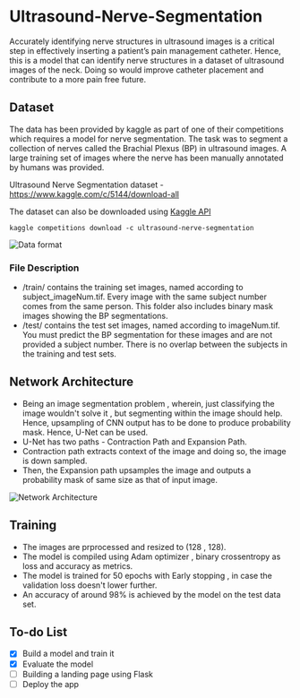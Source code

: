 # Ultrasound-Nerve-Segmentation
Accurately identifying nerve structures in ultrasound images is a critical step in effectively inserting a patient’s pain management catheter. 
Hence, this is a model that can identify nerve structures in a dataset of ultrasound images of the neck. Doing so would improve catheter placement and contribute to a more pain free future.


## Dataset
The data has been provided by kaggle as part of one of their competitions which requires a model for nerve segmentation.
The task was to segment a collection of nerves called the Brachial Plexus (BP) in ultrasound images. A large training set of images where the nerve has been manually annotated by humans was provided.

Ultrasound Nerve Segmentation dataset - https://www.kaggle.com/c/5144/download-all

The dataset can also be downloaded using [Kaggle API](https://github.com/Kaggle/kaggle-api)
```
kaggle competitions download -c ultrasound-nerve-segmentation
```
![Data format](https://user-images.githubusercontent.com/41809968/59549678-d133e080-8f7e-11e9-9c0e-3c5c73222c25.png)

### File Description
* /train/ contains the training set images, named according to subject_imageNum.tif. Every image with the same subject number comes from the same person. This folder also includes binary mask images showing the BP segmentations.
* /test/ contains the test set images, named according to imageNum.tif. You must predict the BP segmentation for these images and are not provided a subject number. There is no overlap between the subjects in the training and test sets.

## Network Architecture
* Being an image segmentation problem , wherein, just classifying the image wouldn't solve it , but segmenting within the image should help. Hence, upsampling of CNN output has to be done to produce probability mask. Hence, U-Net can be used.
* U-Net has two paths - Contraction Path and Expansion Path.
* Contraction path extracts context of the image and doing so, the image is down sampled.
* Then, the Expansion path upsamples the image and outputs a probability mask of same size as that of input image.

![Network Architecture](https://cdn-images-1.medium.com/max/1100/1*OkUrpDD6I0FpugA_bbYBJQ.png)

## Training
* The images are prprocessed and resized to (128 , 128).
* The model is compiled using Adam optimizer , binary crossentropy as loss and accuracy as metrics.
* The model is trained for 50 epochs with Early stopping , in case the validation loss doesn't lower further.
* An accuracy of around 98% is achieved by the model on the test data set.

## To-do List
- [x] Build a model and train it
- [x] Evaluate the model
- [ ] Building a landing page using Flask
- [ ] Deploy the app
